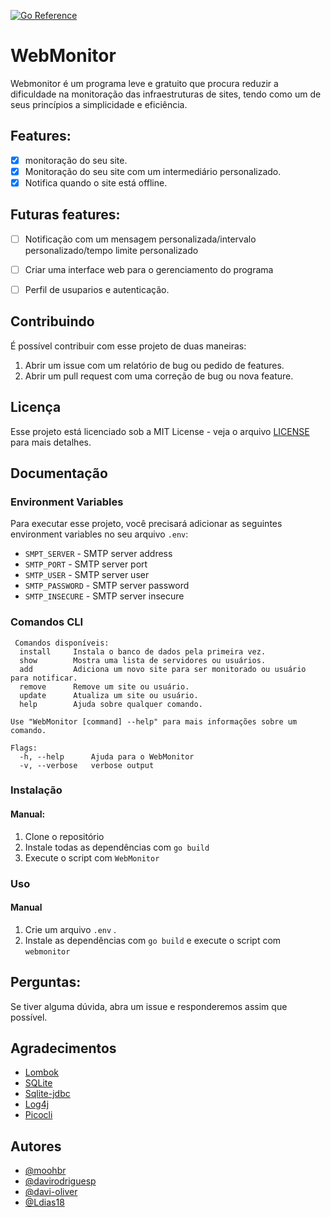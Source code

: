[![Go Reference](https://pkg.go.dev/badge/github.com/moohbr/WebMonitor.svg)](https://pkg.go.dev/github.com/moohbr/WebMonitor)
# WebMonitor

Webmonitor é um programa leve e gratuito que procura reduzir a dificuldade na monitoração das infraestruturas de sites, tendo como um de seus princípios a simplicidade e eficiência.


## Features:

- [x] monitoração do seu site.
- [x] Monitoração do seu site com um intermediário personalizado.
- [x] Notifica quando o site está offline.

## Futuras features:

- [ ] Notificação com um mensagem personalizada/intervalo personalizado/tempo limite personalizado
- [ ] Criar uma interface web para o gerenciamento do programa
- [ ] Perfil de usuparios e autenticação.


## Contribuindo

É possível contribuir com esse projeto de duas maneiras:

1. Abrir um issue com um relatório de bug ou pedido de features.
2. Abrir um pull request com uma correção de bug ou nova feature.

## Licença

Esse projeto está licenciado sob a MIT License - veja o arquivo [LICENSE](LICENSE) para mais detalhes.


## Documentação
### Environment Variables

Para executar esse projeto, você precisará adicionar as seguintes environment variables no seu arquivo `.env`:

- `SMPT_SERVER` - SMTP server address
- `SMTP_PORT` - SMTP server port
- `SMTP_USER` - SMTP server user
- `SMTP_PASSWORD` - SMTP server password
- `SMTP_INSECURE` - SMTP server insecure

### Comandos CLI

```
 Comandos disponíveis:
  install     Instala o banco de dados pela primeira vez.
  show        Mostra uma lista de servidores ou usuários.
  add         Adiciona um novo site para ser monitorado ou usuário para notificar.
  remove      Remove um site ou usuário.
  update      Atualiza um site ou usuário.
  help        Ajuda sobre qualquer comando.

Use "WebMonitor [command] --help" para mais informações sobre um comando.  

Flags:
  -h, --help      Ajuda para o WebMonitor
  -v, --verbose   verbose output
```

### Instalação


#### Manual:

1. Clone o repositório
2. Instale todas as dependências com `go build`
3. Execute o script com `WebMonitor`

### Uso


#### Manual

1. Crie um arquivo `.env` .
2. Instale as dependências com `go build` e execute o script com `webmonitor`

## Perguntas:

Se tiver alguma dúvida, abra um issue e responderemos assim que possível.

## Agradecimentos

 - [Lombok](https://projectlombok.org/)
 - [SQLite](github.com/mattn/go-sqlite3)
 - [Sqlite-jdbc](https://github.com/xerial/sqlite-jdbc)
 - [Log4j](https://logging.apache.org/log4j/2.x/)
 - [Picocli](https://picocli.info/)

## Autores

- [@moohbr](https://www.github.com/moohbr)
- [@davirodriguesp](https://github.com/davirodriguesp)
- [@davi-oliver](https://github.com/davi-oliver)
- [@Ldias18](https://github.com/Ldias18)
